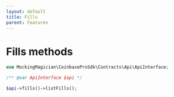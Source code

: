 ```yaml
---
layout: default
title: Fills
parent: Features
---
```


# Fills methods

```php
use MockingMagician\CoinbaseProSdk\Contracts\Api\ApiInterface;

/** @var ApiInterface $api */

$api->fills()->listFills();
```
